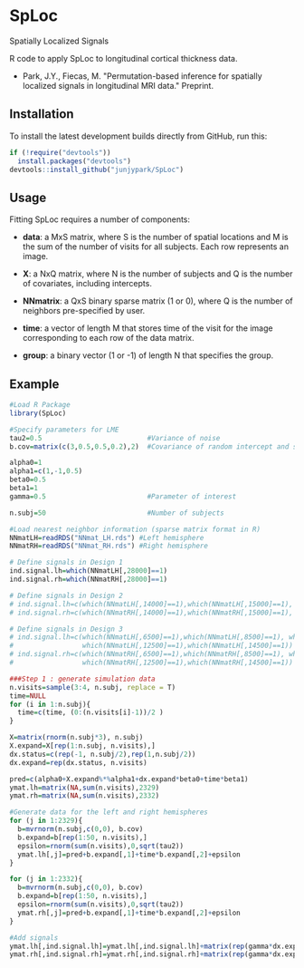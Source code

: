 # SpLoc

Spatially Localized Signals

R code to apply SpLoc to longitudinal cortical thickness data. 

* Park, J.Y., Fiecas, M. "Permutation-based inference for spatially localized signals in longitudinal MRI data." Preprint.


## Installation
To install the latest development builds directly from GitHub, run this:

```R
if (!require("devtools"))
  install.packages("devtools")
devtools::install_github("junjypark/SpLoc")
```

## Usage
Fitting SpLoc requires a number of components:

* **data**: a MxS matrix, where S is the number of spatial locations and M is the sum of the number of visits for all subjects. Each row represents an image.

* **X**: a NxQ matrix, where N is the number of subjects and Q is the number of covariates, including intercepts.

* **NNmatrix**: a QxS binary sparse matrix (1 or 0), where Q is the number of neighbors pre-specified by user.

* **time**: a vector of length M that stores time of the visit for the image corresponding to each row of the data matrix.

* **group**: a binary vector (1 or -1) of length N that specifies the group.

## Example

```R
#Load R Package
library(SpLoc)

#Specify parameters for LME
tau2=0.5                          #Variance of noise
b.cov=matrix(c(3,0.5,0.5,0.2),2)  #Covariance of random intercept and slope

alpha0=1
alpha1=c(1,-1,0.5)
beta0=0.5
beta1=1
gamma=0.5                         #Parameter of interest

n.subj=50                         #Number of subjects

#Load nearest neighbor information (sparse matrix format in R)
NNmatLH=readRDS("NNmat_LH.rds") #Left hemisphere
NNmatRH=readRDS("NNmat_RH.rds") #Right hemisphere

# Define signals in Design 1
ind.signal.lh=which(NNmatLH[,28000]==1)
ind.signal.rh=which(NNmatRH[,28000]==1)

# Define signals in Design 2
# ind.signal.lh=c(which(NNmatLH[,14000]==1),which(NNmatLH[,15000]==1), which(NNmatLH[,16000]==1))
# ind.signal.rh=c(which(NNmatRH[,14000]==1),which(NNmatRH[,15000]==1), which(NNmatRH[,16000]==1))

# Define signals in Design 3
# ind.signal.lh=c(which(NNmatLH[,6500]==1),which(NNmatLH[,8500]==1), which(NNmatLH[,10500]==1),
#                 which(NNmatLH[,12500]==1),which(NNmatLH[,14500]==1))
# ind.signal.rh=c(which(NNmatRH[,6500]==1),which(NNmatRH[,8500]==1), which(NNmatRH[,10500]==1),
#                 which(NNmatRH[,12500]==1),which(NNmatRH[,14500]==1))

###Step 1 : generate simulation data
n.visits=sample(3:4, n.subj, replace = T)
time=NULL 
for (i in 1:n.subj){
  time=c(time, (0:(n.visits[i]-1))/2 ) 
}

X=matrix(rnorm(n.subj*3), n.subj) 
X.expand=X[rep(1:n.subj, n.visits),]
dx.status=c(rep(-1, n.subj/2),rep(1,n.subj/2)) 
dx.expand=rep(dx.status, n.visits)

pred=c(alpha0+X.expand%*%alpha1+dx.expand*beta0+time*beta1)
ymat.lh=matrix(NA,sum(n.visits),2329) 
ymat.rh=matrix(NA,sum(n.visits),2332) 

#Generate data for the left and right hemispheres
for (j in 1:2329){ 
  b=mvrnorm(n.subj,c(0,0), b.cov) 
  b.expand=b[rep(1:50, n.visits),]
  epsilon=rnorm(sum(n.visits),0,sqrt(tau2))
  ymat.lh[,j]=pred+b.expand[,1]+time*b.expand[,2]+epsilon 
}

for (j in 1:2332){
  b=mvrnorm(n.subj,c(0,0), b.cov)
  b.expand=b[rep(1:50, n.visits),]
  epsilon=rnorm(sum(n.visits),0,sqrt(tau2))
  ymat.rh[,j]=pred+b.expand[,1]+time*b.expand[,2]+epsilon
}

#Add signals
ymat.lh[,ind.signal.lh]=ymat.lh[,ind.signal.lh]+matrix(rep(gamma*dx.expand*time, length(ind.signal.lh)), sum(n.visits) )
ymat.rh[,ind.signal.rh]=ymat.rh[,ind.signal.rh]+matrix(rep(gamma*dx.expand*time, length(ind.signal.rh)), sum(n.visits) )
```
